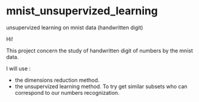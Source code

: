 # mnist_unsupervized_learning
unsupervized learning on mnist data (handwritten digit)

Hi!

This project concern the study of handwritten digit of numbers by the mnist data.

I will use :
- the dimensions reduction method.
- the unsupervized learning method.
To try get similar subsets who can correspond to our numbers recognization.
